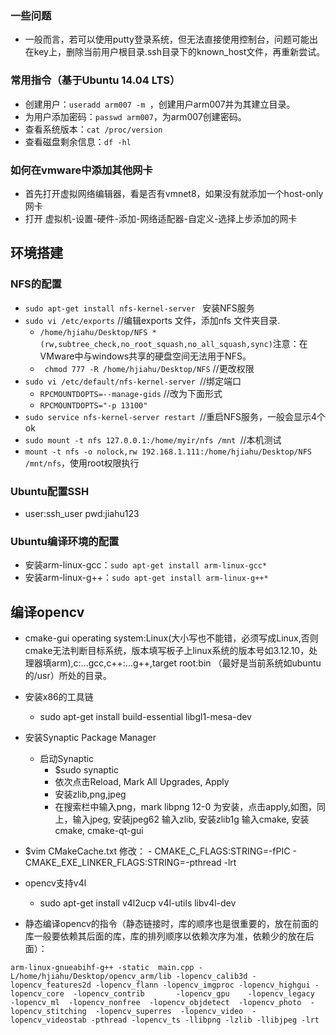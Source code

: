 ### 一些问题
-	一般而言，若可以使用putty登录系统，但无法直接使用控制台，问题可能出在key上，删除当前用户根目录.ssh目录下的known_host文件，再重新尝试。
### 常用指令（基于Ubuntu 14.04 LTS）
-	创建用户：`useradd arm007 -m `，创建用户arm007并为其建立目录。
-	为用户添加密码：`passwd arm007`，为arm007创建密码。
-	查看系统版本：`cat /proc/version`
-	查看磁盘剩余信息：`df -hl`

### 如何在vmware中添加其他网卡
-	首先打开虚拟网络编辑器，看是否有vmnet8，如果没有就添加一个host-only网卡
-	打开 虚拟机-设置-硬件-添加-网络适配器-自定义-选择上步添加的网卡

## 环境搭建
### NFS的配置
-	`sudo apt-get install nfs-kernel-server ` 安装NFS服务
-	`sudo vi /etc/exports` //编辑exports 文件，添加nfs 文件夹目录.
	-	`/home/hjiahu/Desktop/NFS *(rw,subtree_check,no_root_squash,no_all_squash,sync)`注意：在 VMware中与windows共享的硬盘空间无法用于NFS。
	-	` chmod 777 -R /home/hjiahu/Desktop/NFS` //更改权限
-	`sudo vi /etc/default/nfs-kernel-server `//绑定端口
	-	`RPCMOUNTDOPTS=--manage-gids` //改为下面形式
	-	`RPCMOUNTDOPTS="-p 13100" `
-	`sudo service nfs-kernel-server restart `//重启NFS服务，一般会显示4个 ok
-	`sudo mount -t nfs 127.0.0.1:/home/myir/nfs /mnt `//本机测试
-	`mount -t nfs -o nolock,rw 192.168.1.111:/home/hjiahu/Desktop/NFS /mnt/nfs`，使用root权限执行

### Ubuntu配置SSH
-	user:ssh_user pwd:jiahu123

### Ubuntu编译环境的配置
-	安装arm-linux-gcc：`sudo apt-get install arm-linux-gcc*`
-	安装arm-linux-g++：`sudo apt-get install arm-linux-g++*`

## 编译opencv
-	cmake-gui operating system:Linux(大小写也不能错，必须写成Linux,否则cmake无法判断目标系统，版本填写板子上linux系统的版本号如3.12.10，处理器填arm),c:...gcc,c++:...g++,target root:bin （最好是当前系统如ubuntu的/usr）所处的目录。
-	安装x86的工具链
	-	sudo apt-get install build-essential libgl1-mesa-dev 
-	安装Synaptic Package Manager 
	-	启动Synaptic
        -	$sudo synaptic
        -	依次点击Reload, Mark All Upgrades, Apply
		-	安装zlib,png,jpeg
        -	在搜索栏中输入png，mark libpng 12-0 为安装，点击apply,如图，同上，输入jpeg, 安装jpeg62 输入zlib, 安装zlib1g 输入cmake, 安装cmake, cmake-qt-gui
-	 $vim CMakeCache.txt 修改：
	-	CMAKE_C_FLAGS:STRING=-fPIC
    -	CMAKE_EXE_LINKER_FLAGS:STRING=-pthread -lrt
-	opencv支持v4l
	-	sudo apt-get install v4l2ucp v4l-utils libv4l-dev

-	静态编译opencv的指令（静态链接时，库的顺序也是很重要的，放在前面的库一般要依赖其后面的库，库的排列顺序以依赖次序为准，依赖少的放在后面）：
```
arm-linux-gnueabihf-g++ -static  main.cpp -L/home/hjiahu/Desktop/opencv_arm/lib -lopencv_calib3d -lopencv_features2d -lopencv_flann -lopencv_imgproc -lopencv_highgui -lopencv_core  -lopencv_contrib       -lopencv_gpu    -lopencv_legacy  -lopencv_ml  -lopencv_nonfree  -lopencv_objdetect  -lopencv_photo  -lopencv_stitching  -lopencv_superres  -lopencv_video  -lopencv_videostab -pthread -lopencv_ts -llibpng -lzlib -llibjpeg -lrt

```
